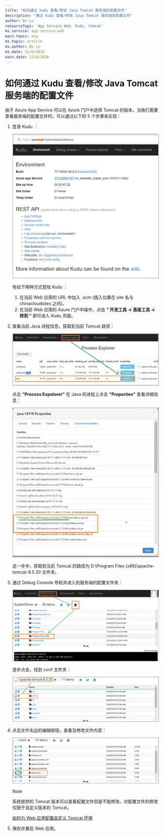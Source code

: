 ```yaml
---
title: "如何通过 kudu 查看/修改 Java Tomcat 服务端的配置文件"
description: "通过 kudu 查看/修改 Java Tomcat 服务端的配置文件"
author: Bu Lu
resourceTags: 'App Service Web, Kudu, tomcat'
ms.service: app-service-web
wacn.topic: aog
ms.topic: article
ms.author: Bu Lu
ms.date: 11/6/2018
wacn.date: 11/6/2018
---
```


# 如何通过 Kudu 查看/修改 Java Tomcat 服务端的配置文件

由于 Azure App Service 可以在 Azure 门户中选择 Tomcat 的版本，当我们需要查看服务端的配置文件时，可以通过以下的 5 个步骤来实现：

1. 登录 Kudu ：

    ![login-kudu](media/aog-app-service-web-howto-modify-tomcat-server-profile-with-kudu/login-kudu.png "login-kudu")

    有如下两种方式登陆 Kudu ：

    1. 在当前 Web 应用的 URL 中加入 *.scm* (插入位置在 site 名与 chinacloudsites 之间)。
    2. 在当前 Web 应用的 Azure 门户中操作，点击 **“ 开发工具 -> 高级工具 -> 转到 ”** 即可进入 Kudu 页面。

2. 查看当前 Java 进程信息，获取到当前 Tomcat 路径：

    ![view-java-process](media/aog-app-service-web-howto-modify-tomcat-server-profile-with-kudu/view-java-process.png "view-java-process")

    点击 **"Process Expolorer"** 在 Java 的进程上点击 **"Properties"** 查看详细信息：

   ![click-properties](media/aog-app-service-web-howto-modify-tomcat-server-profile-with-kudu/click-properties.png "click-properties")

    这一步中，获取到当前 Tomcat 的路径为 D:\Program Files (x86)\apache-tomcat-8.5.20 文件夹。

3. 通过 Debug Console 导航并进入到服务端的配置文件夹：

    ![debug-console](media/aog-app-service-web-howto-modify-tomcat-server-profile-with-kudu/debug-console.png "debug-console")

    逐步点击，找到 conf 文件夹：

    ![find-conf](media/aog-app-service-web-howto-modify-tomcat-server-profile-with-kudu/find-conf.png "find-conf")

4. 点击文件名边的编辑按钮，查看及修改文件内容：

    ![start-to-modify](media/aog-app-service-web-howto-modify-tomcat-server-profile-with-kudu/start-to-modify.png "start-to-modify")
    
    > [!NOTE]
    > 系统提供的 Tomcat 版本可以查看配置文件但是不能修改。对配置文件的修改仅限于自定义版本的 Tomcat。
    
    [如何为 Web 应用配置自定义 Tomcat 环境](aog-app-service-web-howto-configure-custom-tomcat-environment.md)

5. 保存并重启 Web 应用。
